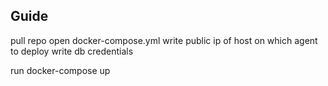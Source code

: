 ## Guide

pull repo
open docker-compose.yml
write public ip of host on which agent to deploy
write db credentials

run docker-compose up